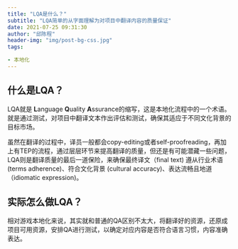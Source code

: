 ```yaml
---
title: "LQA是什么？"
subtitle: "LQA简单的从字面理解为对项目中翻译内容的质量保证"
date: 2021-07-25 09:31:30
author: "邱陈程"
header-img: "img/post-bg-css.jpg"
tags:

- 本地化
---
```


## 什么是LQA？

LQA就是 **L**anguage **Q**uality **A**ssurance的缩写，这是本地化流程中的一个术语。就是通过测试，对项目中翻译文本作出评估和测试，确保其适应于不同文化背景的目标市场。

虽然在翻译的过程中，译员一般都会copy-editing或者self-proofreading，再加上有TEP的流程，通过层层环节来提高翻译的质量，但还是有可能潜藏一些问题，LQA则是翻译质量的最后一道保险，来确保最终译文（final text) 遵从行业术语(terms adherence)、符合文化背景 (cultural accuracy)、表达流畅且地道（idiomatic expression)。

## 实际怎么做LQA？

相对游戏本地化来说，其实就和普通的QA区别不太大，将翻译好的资源，还原成项目可用资源，安排QA进行测试，以确定对应内容是否符合语言习惯，内容准确表达。

